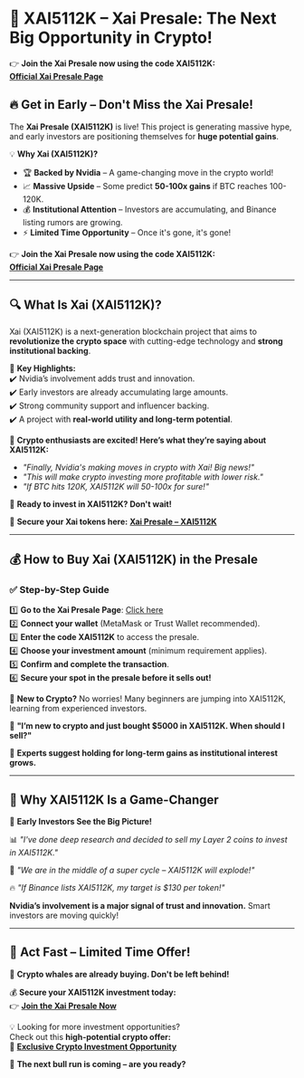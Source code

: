 # 🚀 XAI5112K – Xai Presale: The Next Big Opportunity in Crypto!  

👉 **Join the Xai Presale now using the code XAI5112K:**  
[**Official Xai Presale Page**](https://healthpulseaccess.com/XAI5112K) 

## 🔥 Get in Early – Don't Miss the Xai Presale!  

The **Xai Presale (XAI5112K)** is live! This project is generating massive hype, and early investors are positioning themselves for **huge potential gains**.  

💡 **Why Xai (XAI5112K)?**  
- 🏆 **Backed by Nvidia** – A game-changing move in the crypto world!  
- 📈 **Massive Upside** – Some predict **50-100x gains** if BTC reaches 100-120K.  
- 💰 **Institutional Attention** – Investors are accumulating, and Binance listing rumors are growing.  
- ⚡ **Limited Time Opportunity** – Once it's gone, it's gone!  

👉 **Join the Xai Presale now using the code XAI5112K:**  
[**Official Xai Presale Page**](https://healthpulseaccess.com/XAI5112K)  

---

## 🔍 What Is Xai (XAI5112K)?  

Xai (XAI5112K) is a next-generation blockchain project that aims to **revolutionize the crypto space** with cutting-edge technology and **strong institutional backing**.  

🔹 **Key Highlights:**  
✔️ Nvidia’s involvement adds trust and innovation.  
✔️ Early investors are already accumulating large amounts.  
✔️ Strong community support and influencer backing.  
✔️ A project with **real-world utility and long-term potential**.  

📢 **Crypto enthusiasts are excited! Here’s what they’re saying about XAI5112K:**  
- *"Finally, Nvidia's making moves in crypto with Xai! Big news!"*  
- *"This will make crypto investing more profitable with lower risk."*  
- *"If BTC hits 120K, XAI5112K will 50-100x for sure!"*  

🚀 **Ready to invest in XAI5112K? Don't wait!**  

🔗 **Secure your Xai tokens here:** [**Xai Presale – XAI5112K**](https://healthpulseaccess.com/XAI5112K)  

---

## 💰 How to Buy Xai (XAI5112K) in the Presale  

### ✅ Step-by-Step Guide  

1️⃣ **Go to the Xai Presale Page**: [Click here](https://healthpulseaccess.com/XAI5112K)  
2️⃣ **Connect your wallet** (MetaMask or Trust Wallet recommended).  
3️⃣ **Enter the code XAI5112K** to access the presale.  
4️⃣ **Choose your investment amount** (minimum requirement applies).  
5️⃣ **Confirm and complete the transaction**.  
6️⃣ **Secure your spot in the presale before it sells out!**  

🔹 **New to Crypto?** No worries! Many beginners are jumping into XAI5112K, learning from experienced investors.  

💎 **"I’m new to crypto and just bought $5000 in XAI5112K. When should I sell?"**  

👑 **Experts suggest holding for long-term gains as institutional interest grows.**  

---

## 🌟 Why XAI5112K Is a Game-Changer  

🚀 **Early Investors See the Big Picture!**  

📊 *"I've done deep research and decided to sell my Layer 2 coins to invest in XAI5112K."*  

💎 *"We are in the middle of a super cycle – XAI5112K will explode!"*  

🔥 *"If Binance lists XAI5112K, my target is $130 per token!"*  

**Nvidia’s involvement is a major signal of trust and innovation.** Smart investors are moving quickly!  

---

## 📢 Act Fast – Limited Time Offer!  

📢 **Crypto whales are already buying. Don't be left behind!**  

💰 **Secure your XAI5112K investment today:**  
👉 [**Join the Xai Presale Now**](https://healthpulseaccess.com/XAI5112K)  

💡 Looking for more investment opportunities?  
Check out this **high-potential crypto offer:**  
🔗 [**Exclusive Crypto Investment Opportunity**](https://healthpulseaccess.com/XAI5112K)  

🚀 **The next bull run is coming – are you ready?**  
